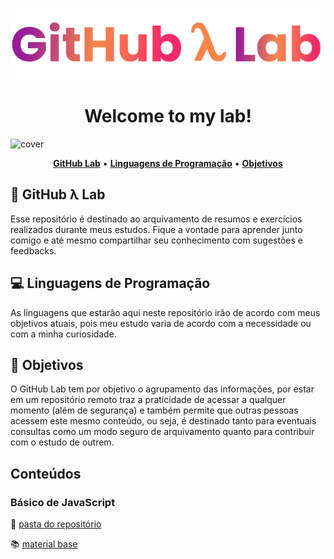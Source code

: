 <p align="center">
  <img src=".assets/logo.png">
</p>

<h1 align="center">Welcome to my lab!</h1>

![cover](.assets/cover.jpg)

<p align="center">
  <b><a href="#-github-λ-lab">GitHub Lab</a></b> 
  •
  <b><a href="#-linguagens-de-programação">Linguagens de Programação</a></b> 
  •
  <b><a href="#-objetivos">Objetivos</a></b>
</p>

## 📁 GitHub λ Lab

Esse repositório é destinado ao arquivamento de resumos e exercícios realizados durante meus estudos. Fique a vontade para aprender junto comigo e até mesmo compartilhar seu conhecimento com sugestões e feedbacks.

## 💻 Linguagens de Programação

As linguagens que estarão aqui neste repositório irão de acordo com meus objetivos atuais, pois meu estudo varia de acordo com a necessidade ou com a minha curiosidade.

## 🎯 Objetivos

O GitHub Lab tem por objetivo o agrupamento das informações, por estar em um repositório remoto traz a praticidade de acessar a qualquer momento (além de segurança) e também permite que outras pessoas acessem este mesmo conteúdo, ou seja, é destinado tanto para eventuais consultas como um modo seguro de arquivamento quanto para contribuir com o estudo de outrem.


## Conteúdos

### Básico de JavaScript
📂  [pasta do repositório](https://github.com/gabjohann/GithubLab/tree/main/javascript) 

📚 [material base](https://www.youtube.com/playlist?list=PLm-VCNNTu3LnlPhqxx03kvjQd3qF6EBdz)